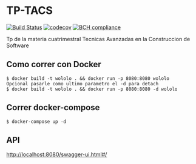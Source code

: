 # TP-TACS
[![Build Status](https://travis-ci.com/Tp-Tacs/TP-TACS.svg?token=4w7szGidZvKbpas7n4iA&branch=master)](https://travis-ci.com/Tp-Tacs/TP-TACS) [![codecov](https://codecov.io/gh/Tp-Tacs/TP-TACS/branch/master/graph/badge.svg)](https://codecov.io/gh/Tp-Tacs/TP-TACS) [![BCH compliance](https://bettercodehub.com/edge/badge/Tp-Tacs/TP-TACS?branch=master)](https://bettercodehub.com/)

Tp de la materia cuatrimestral Tecnicas Avanzadas en la Construccion de Software

## Como correr con Docker

```
$ docker build -t wololo . && docker run -p 8080:8080 wololo
Opcional pasarle como ultimo parametro el -d para detach
$ docker build -t wololo . && docker run -p 8080:8080 -d wololo
```

## Correr docker-compose
```
$ docker-compose up -d
```

## API

[http://localhost:8080/swagger-ui.html#/](http://localhost:8080/swagger-ui.html#/)
